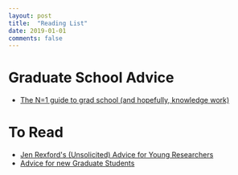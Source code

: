 ```yaml
---
layout: post
title:  "Reading List"
date: 2019-01-01
comments: false
---
```


# Graduate School Advice

- [The N=1 guide to grad school (and hopefully, knowledge work)](http://marcua.net/writing/gradschool-guide/)


# To Read
- [Jen Rexford's (Unsolicited) Advice for Young Researchers](https://www.cs.princeton.edu/~jrex/advice.html)
- [Advice for new Graduate Students](https://freedom-to-tinker.com/2010/09/27/advice-new-graduate-students/)
